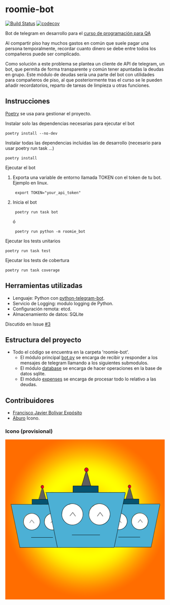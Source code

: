 # roomie-bot
[![Build Status](https://travis-ci.com/dipzza/roomie-bot.svg?branch=master)](https://travis-ci.com/dipzza/roomie-bot)
[![codecov](https://codecov.io/gh/dipzza/roomie-bot/branch/master/graph/badge.svg?token=DR8OVMCUBX)](https://codecov.io/gh/dipzza/roomie-bot)

Bot de telegram en desarrollo para el [curso de programación para QA](https://github.com/JJ/curso-tdd)

Al compartir piso hay muchos gastos en común que suele pagar una persona temporalmente, recordar cuanto dinero se debe entre todos los compañeros puede ser complicado.

Como solución a este problema se plantea un cliente de API de telegram, un bot, que permita de forma transparente y común tener apuntadas la deudas en grupo. Este módulo de deudas sería una parte del bot con utilidades para compañeros de piso, al que posteriormente tras el curso se le pueden añadir recordatorios, reparto de tareas de limpieza u otras funciones.

## Instrucciones

[Poetry](https://python-poetry.org/) se usa para gestionar el proyecto.

Instalar solo las dependencias necesarias para ejecutar el bot
    
    poetry install --no-dev

Instalar todas las dependencias incluidas las de desarrollo (necesario para usar poetry run task ...)
    
    poetry install

Ejecutar el bot

1. Exporta una variable de entorno llamada TOKEN con el token de tu bot. Ejemplo en linux.
        
        export TOKEN="your_api_token"

2. Inicia el bot
        
        poetry run task bot
        
    ó
        
        poetry run python -m roomie_bot

Ejecutar los tests unitarios

    poetry run task test

Ejecutar los tests de cobertura

    poetry run task coverage

## Herramientas utilizadas

+ Lenguaje: Python con [python-telegram-bot](https://github.com/python-telegram-bot/python-telegram-bot).
+ Servicio de Logging: modulo logging de Python.
+ Configuración remota: etcd.
+ Almacenamiento de datos: SQLite

Discutido en Issue [#3](https://github.com/dipzza/roomie-bot/issues/3)

## Estructura del proyecto

+ Todo el código se encuentra en la carpeta 'roomie-bot'.
	- El módulo principal [bot.py](roomie-bot/bot.py) se encarga de recibir y responder a los mensajes de telegram llamando a los siguientes submodulos.
	- El módulo [database](roomie-bot/database/) se encarga de hacer operaciones en la base de datos sqlite.
	- El módulo [expenses](roomie-bot/expenses/) se encarga de procesar todo lo relativo a las deudas.

## Contribuidores
+ [Francisco Javier Bolívar Expósito](https://github.com/dipzza)
+ [Aburo](https://github.com/AburoSenpai) Icono.

### Icono (provisional)

 ![Icono del bot](/img/robotito.png)
